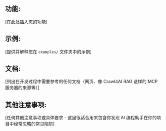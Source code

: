 ## 功能:

[在此处插入您的功能]

## 示例:

[提供并解释您在 `examples/` 文件夹中的示例]

## 文档:

[列出在开发过程中需要参考的任何文档（网页、像 Crawl4AI RAG 这样的 MCP 服务器的来源等）]

## 其他注意事项:

[任何其他注意事项或具体要求 - 这里很适合用来包含你发现 AI 编程助手在你的项目中经常忽略的常见陷阱]
